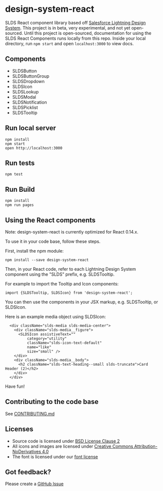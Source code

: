 design-system-react
=====================

SLDS React component library based off [Salesforce Lightning Design System](http://www.lightningdesignsystem.com). This project is in beta, very experimental, and not yet open-sourced. Until this project is open-sourced, documentation for using the SLDS React Components runs locally from this repo. Inside your local directory, run `npm start` and open `localhost:3000` to view docs.

## Components

* SLDSButton
* SLDSButtonGroup
* SLDSDropdown
* SLDSIcon
* SLDSLookup
* SLDSModal
* SLDSNotification
* SLDSPicklist
* SLDSTooltip


## Run local server

```
npm install
npm start
open http://localhost:3000
```

## Run tests

```
npm test
```

## Run Build

```
npm install
npm run pages
```

## Using the React components

Note: design-system-react is currently optimized for React 0.14.x.

To use it in your code base, follow these steps.

First, install the npm module:

```
npm install --save design-system-react
```

Then, in your React code, refer to each Lightning Design System component using the "SLDS" prefix, e.g. SLDSTooltip.

For example to import the Tooltip and Icon components:

```
import {SLDSTooltip, SLDSIcon} from 'design-system-react';
```

You can then use the components in your JSX markup, e.g. SLDSTooltip, or SLDSIcon.

Here is an example media object using SLDSIcon:

```
  <div className="slds-media slds-media-center">
    <div className="slds-media__figure">
      <SLDSIcon assistiveText=""
          category="utility"
          className="slds-icon-text-default"
          name="like"
          size="small" />
    </div>
    <div className="slds-media__body">
      <h2 className="slds-text-heading--small slds-truncate">Card Header (2)</h2>
    </div>
  </div>
```

Have fun!



## Contributing to the code base

See <a href="CONTRIBUTING.md">CONTRIBUTING.md</a>

## Licenses

* Source code is licensed under [BSD License Clause 2](http://opensource.org/licenses/BSD-2-Clause)
* All icons and images are licensed under [Creative Commons Attribution-NoDerivatives 4.0](http://creativecommons.org/licenses/by-nd/4.0/)
* The font is licensed under our [font license](https://www.lightningdesignsystem.com/assets/licenses/License-for-font.txt)

## Got feedback?

Please create a <a href="https://github.com/salesforce-ux/design-system-react/issues">GitHub Issue</a>

